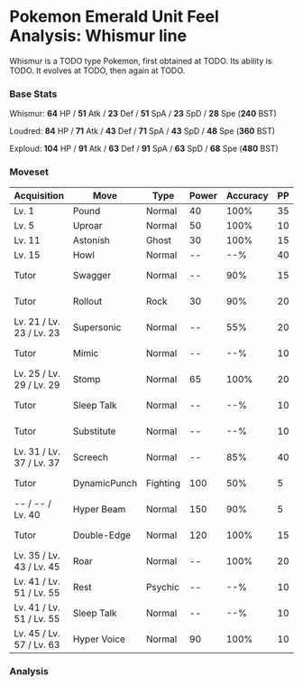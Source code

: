# Pokemon Emerald Unit Feel Analysis: Whismur line

Whismur is a TODO type Pokemon, first obtained at TODO. Its ability is TODO. It evolves at TODO, then again at TODO.

### Base Stats

Whismur: **64** HP / **51** Atk / **23** Def / **51** SpA / **23** SpD / **28** Spe (**240** BST)

Loudred: **84** HP / **71** Atk / **43** Def / **71** SpA / **43** SpD / **48** Spe (**360** BST)

Exploud: **104** HP / **91** Atk / **63** Def / **91** SpA / **63** SpD / **68** Spe (**480** BST)

### Moveset

|Acquisition             |Move        |Type    |Power|Accuracy|PP |Notes                    |
|---                     |---         |---     |---  |---     |---|---                      |
|Lv. 1                   |Pound       |Normal  |40   |100%    |35 |                         |
|Lv. 5                   |Uproar      |Normal  |50   |100%    |10 |                         |
|Lv. 11                  |Astonish    |Ghost   |30   |100%    |15 |                         |
|Lv. 15                  |Howl        |Normal  |--   |--%     |40 |                         |
|Tutor                   |Swagger     |Normal  |--   |90%     |15 |Emerald only             |
|Tutor                   |Rollout     |Rock    |30   |90%     |20 |Emerald only             |
|Lv. 21 / Lv. 23 / Lv. 23|Supersonic  |Normal  |--   |55%     |20 |                         |
|Tutor                   |Mimic       |Normal  |--   |--%     |10 |Emerald only             |
|Lv. 25 / Lv. 29 / Lv. 29|Stomp       |Normal  |65   |100%    |20 |                         |
|Tutor                   |Sleep Talk  |Normal  |--   |--%     |10 |Emerald only             |
|Tutor                   |Substitute  |Normal  |--   |--%     |10 |Emerald only             |
|Lv. 31 / Lv. 37 / Lv. 37|Screech     |Normal  |--   |85%     |40 |                         |
|Tutor                   |DynamicPunch|Fighting|100  |50%     |5  |Emerald only             |
|-- / -- / Lv. 40        |Hyper Beam  |Normal  |150  |90%     |5  |                         |
|Tutor                   |Double-Edge |Normal  |120  |100%    |15 |Emerald only             |
|Lv. 35 / Lv. 43 / Lv. 45|Roar        |Normal  |--   |100%    |20 |                         |
|Lv. 41 / Lv. 51 / Lv. 55|Rest        |Psychic |--   |--%     |10 |                         |
|Lv. 41 / Lv. 51 / Lv. 55|Sleep Talk  |Normal  |--   |--%     |10 |                         |
|Lv. 45 / Lv. 57 / Lv. 63|Hyper Voice |Normal  |90   |100%    |10 |                         |

### Analysis